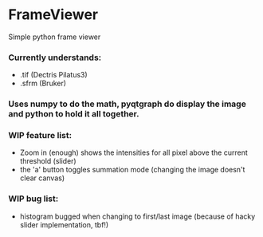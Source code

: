 # FrameViewer
Simple python frame viewer

### Currently understands:
 - .tif (Dectris Pilatus3)
 - .sfrm (Bruker)

### Uses numpy to do the math, pyqtgraph do display the image and python to hold it all together.

### WIP feature list:
 - Zoom in (enough) shows the intensities for all pixel above the current threshold (slider)
 - the 'a' button toggles summation mode (changing the image doesn't clear canvas)
 
### WIP bug list:
 - histogram bugged when changing to first/last image (because of hacky slider implementation, tbf!)
